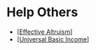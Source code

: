 # Help Others
- [[Effective Altruism]]
- [[Universal Basic Income]]

[//begin]: # "Autogenerated link references for markdown compatibility"
[Effective Altruism]: effective-altruism "Effective Altruism"
[Universal Basic Income]: universal-basic-income "universal-basic-income"
[//end]: # "Autogenerated link references"